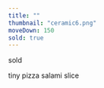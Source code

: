 ```yaml
---
title: ""
thumbnail: "ceramic6.png"
moveDown: 150
sold: true
---
```

sold 

tiny pizza salami slice

